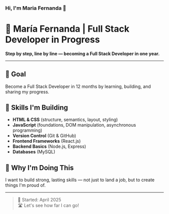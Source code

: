 ### Hi, I'm Maria Fernanda 👋

# 🚀 María Fernanda | Full Stack Developer in Progress

**Step by step, line by line — becoming a Full Stack Developer in one year.**

---

## 🎯 Goal

Become a Full Stack Developer in 12 months by learning, building, and sharing my progress.

## 🧩 Skills I'm Building

- **HTML & CSS** (structure, semantics, layout, styling)
- **JavaScript** (foundations, DOM manipulation, asynchronous programming)
- **Version Control** (Git & GitHub)
- **Frontend Frameworks** (React.js)
- **Backend Basics** (Node.js, Express)
- **Databases** (MySQL)

## 🧠 Why I'm Doing This

I want to build strong, lasting skills — not just to land a job, but to create things I'm proud of.

---
> 📅 Started: April 2025  
> 🛣️ Let's see how far I can go!
